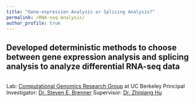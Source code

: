 ```yaml
---
title: "Gene-expression Analysis or Splicing Analysis?"
permalink: /RNA-seq-Analysis/
author_profile: true
---
```


## Developed deterministic methods to choose between gene expression analysis and splicing analysis to analyze differential RNA-seq data

<img src="{{ site.url }}{{ site.baseurl }}/images/RNA-seq.png" alt="">

Lab: [Computational Genomics Research Group](https://compbio.berkeley.edu/) at UC Berkeley
Principal Investigator: [Dr. Steven E. Brenner](https://compbio.berkeley.edu/people/brenner/)
Supervisor: [Dr. Zhiqiang Hu](https://plantandmicrobiology.berkeley.edu/profile/dr-zhiqiang-hu-phd)